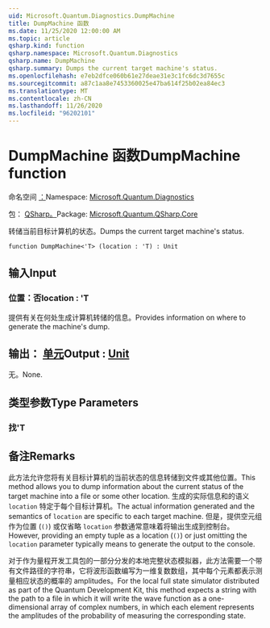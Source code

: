 ```yaml
---
uid: Microsoft.Quantum.Diagnostics.DumpMachine
title: DumpMachine 函数
ms.date: 11/25/2020 12:00:00 AM
ms.topic: article
qsharp.kind: function
qsharp.namespace: Microsoft.Quantum.Diagnostics
qsharp.name: DumpMachine
qsharp.summary: Dumps the current target machine's status.
ms.openlocfilehash: e7eb2dfce060b61e27deae31e3c1fc6dc3d7655c
ms.sourcegitcommit: a87c1aa8e7453360025e47ba614f25b02ea84ec3
ms.translationtype: MT
ms.contentlocale: zh-CN
ms.lasthandoff: 11/26/2020
ms.locfileid: "96202101"
---
```

# <a name="dumpmachine-function"></a><span data-ttu-id="cb83c-102">DumpMachine 函数</span><span class="sxs-lookup"><span data-stu-id="cb83c-102">DumpMachine function</span></span>

<span data-ttu-id="cb83c-103">命名空间 [：](xref:Microsoft.Quantum.Diagnostics)</span><span class="sxs-lookup"><span data-stu-id="cb83c-103">Namespace: [Microsoft.Quantum.Diagnostics](xref:Microsoft.Quantum.Diagnostics)</span></span>

<span data-ttu-id="cb83c-104">包： [QSharp。](https://nuget.org/packages/Microsoft.Quantum.QSharp.Core)</span><span class="sxs-lookup"><span data-stu-id="cb83c-104">Package: [Microsoft.Quantum.QSharp.Core](https://nuget.org/packages/Microsoft.Quantum.QSharp.Core)</span></span>


<span data-ttu-id="cb83c-105">转储当前目标计算机的状态。</span><span class="sxs-lookup"><span data-stu-id="cb83c-105">Dumps the current target machine's status.</span></span>

```qsharp
function DumpMachine<'T> (location : 'T) : Unit
```


## <a name="input"></a><span data-ttu-id="cb83c-106">输入</span><span class="sxs-lookup"><span data-stu-id="cb83c-106">Input</span></span>

### <a name="location--t"></a><span data-ttu-id="cb83c-107">位置：否</span><span class="sxs-lookup"><span data-stu-id="cb83c-107">location : 'T</span></span>

<span data-ttu-id="cb83c-108">提供有关在何处生成计算机转储的信息。</span><span class="sxs-lookup"><span data-stu-id="cb83c-108">Provides information on where to generate the machine's dump.</span></span>



## <a name="output--unit"></a><span data-ttu-id="cb83c-109">输出： [单元](xref:microsoft.quantum.lang-ref.unit)</span><span class="sxs-lookup"><span data-stu-id="cb83c-109">Output : [Unit](xref:microsoft.quantum.lang-ref.unit)</span></span>

<span data-ttu-id="cb83c-110">无。</span><span class="sxs-lookup"><span data-stu-id="cb83c-110">None.</span></span>

## <a name="type-parameters"></a><span data-ttu-id="cb83c-111">类型参数</span><span class="sxs-lookup"><span data-stu-id="cb83c-111">Type Parameters</span></span>

### <a name="t"></a><span data-ttu-id="cb83c-112">找</span><span class="sxs-lookup"><span data-stu-id="cb83c-112">'T</span></span>



## <a name="remarks"></a><span data-ttu-id="cb83c-113">备注</span><span class="sxs-lookup"><span data-stu-id="cb83c-113">Remarks</span></span>

<span data-ttu-id="cb83c-114">此方法允许您将有关目标计算机的当前状态的信息转储到文件或其他位置。</span><span class="sxs-lookup"><span data-stu-id="cb83c-114">This method allows you to dump information about the current status of the target machine into a file or some other location.</span></span>
<span data-ttu-id="cb83c-115">生成的实际信息和的语义 `location` 特定于每个目标计算机。</span><span class="sxs-lookup"><span data-stu-id="cb83c-115">The actual information generated and the semantics of `location` are specific to each target machine.</span></span> <span data-ttu-id="cb83c-116">但是，提供空元组作为位置 (`()`) 或仅省略 `location` 参数通常意味着将输出生成到控制台。</span><span class="sxs-lookup"><span data-stu-id="cb83c-116">However, providing an empty tuple as a location (`()`) or just omitting the `location` parameter typically means to generate the output to the console.</span></span>

<span data-ttu-id="cb83c-117">对于作为量程开发工具包的一部分分发的本地完整状态模拟器，此方法需要一个带有文件路径的字符串，它将波形函数编写为一维复数数组，其中每个元素都表示测量相应状态的概率的 amplitudes。</span><span class="sxs-lookup"><span data-stu-id="cb83c-117">For the local full state simulator distributed as part of the Quantum Development Kit, this method  expects a string with the path to a file in which it will write the wave function as a one-dimensional array of complex numbers, in which each element represents the amplitudes of the probability of measuring the corresponding state.</span></span>